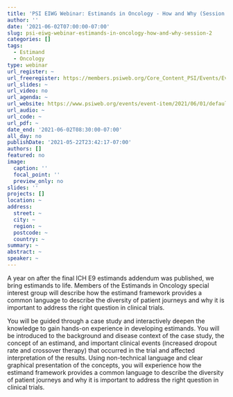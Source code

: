 ```yaml
---
title: 'PSI EIWG Webinar: Estimands in Oncology - How and Why (Session 2)'
author: ''
date: '2021-06-02T07:00:00-07:00'
slug: psi-eiwg-webinar-estimands-in-oncology-how-and-why-session-2
categories: []
tags:
  - Estimand
  - Oncology
type: webinar
url_register: ~
url_freeregister: https://members.psiweb.org/Core_Content_PSI/Events/Event_Display.aspx?EventKey=248
url_slides: ~
url_video: no
url_agenda: ~
url_website: https://www.psiweb.org/events/event-item/2021/06/01/default-calendar/psi-eiwg-webinar-estimands-in-oncology---how-and-why
url_audio: ~
url_code: ~
url_pdf: ~
date_end: '2021-06-02T08:30:00-07:00'
all_day: no
publishDate: '2021-05-22T23:42:17-07:00'
authors: []
featured: no
image:
  caption: ''
  focal_point: ''
  preview_only: no
slides: ''
projects: []
location: ~
address:
  street: ~
  city: ~
  region: ~
  postcode: ~
  country: ~
summary: ~
abstract: ~
speaker: ~
---
```

<!--more-->
A year on after the final ICH E9 estimands addendum was published, we bring estimands to life. Members of the Estimands in Oncology special interest group will describe how the estimand framework provides a common language to describe the diversity of patient journeys and why it is important to address the right question in clinical trials.    

You will be guided through a case study and interactively deepen the knowledge to gain hands-on experience in developing estimands. You will be introduced to the background and disease context of the case study, the concept of an estimand, and important clinical events (increased dropout rate and crossover therapy) that occurred in the trial and affected interpretation of the results. Using non-technical language and clear graphical presentation of the concepts, you will experience how the estimand framework provides a common language to describe the diversity of patient journeys and why it is important to address the right question in clinical trials. 